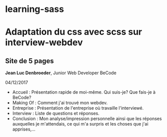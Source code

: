 # learning-sass

# Adaptation du css avec scss sur interview-webdev
## Site de 5 pages

**Jean Luc Denbroeder**, Junior Web Developer BeCode

04/12/2017

* Accueil : Présentation rapide de moi-même. Qui suis-je? Que fais-je à BeCode?
* Making Of : Comment j'ai trouvé mon webdev.
* Entreprise : Présentation de l'entreprise où travaille l'interviewé.
* Interview : Liste de questions et réponses.
* Conclusion : Mon analyse/impression personnelle ainsi que les réponses auxquelles je m'attendais, ce qui m'a surpris et les choses que j'ai apprises,...
